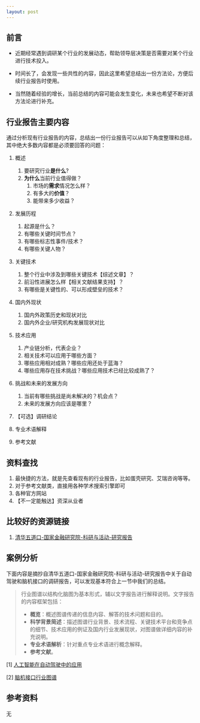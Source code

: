 ```yaml
---
layout: post 
---
```


## 前言

- 近期经常遇到调研某个行业的发展动态，帮助领导层决策是否需要对某个行业进行技术投入。

- 时间长了，会发现一些共性的内容，因此这里希望总结出一份方法论，方便后续行业报告时使用。

- 当然随着经验的增长，当前总结的内容可能会发生变化，未来也希望不断对该方法论进行补充。

## 行业报告主要内容

通过分析现有行业报告的内容，总结出一份行业报告可以从如下角度整理和总结，其中绝大多数内容都是必须要回答的问题：

1. 概述
   1. 要研究行业**是什么**?
   2. **为什么**当前行业值得做？
      1. 市场的**需求**情况怎么样？
      2. 有多大的**价值**？
      3. 能带来多少收益？

2. 发展历程
   1. 起源是什么？
   2. 有哪些关键时间节点？
   3. 有哪些标志性事件/技术？
   4. 有哪些关键人物？

3. 关键技术
   1. 整个行业中涉及到哪些关键技术【综述文章】？
   2. 前沿性进展怎么样【相关文献结果支持】？
   3. 有哪些是关键性的、可以形成壁垒的技术？

4. 国内外现状
   1. 国内外政策历史和现状对比
   2. 国内外企业/研究机构发展现状对比

5. 技术应用
   1. 产业链分析，代表企业？
   2. 相关技术可以应用于哪些方面？
   3. 哪些应用相对成熟？哪些应用还处于蓝海？
   4. 哪些应用存在技术挑战？哪些应用技术已经比较成熟了？

6. 挑战和未来的发展方向
   1. 当前有哪些挑战是尚未解决的？机会点？
   2. 未来的发展方向应该是哪里？

7. 【可选】调研结论
8. 专业术语解释
9. 参考文献


## 资料查找

1. 最快捷的方法，就是先查看现有的行业报告，比如蛋壳研究、艾瑞咨询等等。
2. 对于参考文献类，直接用各种学术搜索引擎即可
3. 各种官方网站
4. 【不一定能触达】资深从业者


## 比较好的资源链接

1. [清华五道口-国家金融研究院-科研与活动-研究报告](https://www.pbcsf.tsinghua.edu.cn/yjjg/gjjryjy/kyyhd/yjbg.htm)


## 案例分析

下面内容是摘抄自清华五道口-国家金融研究院-科研与活动-研究报告中关于自动驾驶和脑机接口的调研报告，可以发现基本符合上一节中我们的总结。


> 行业图谱以结构化脑图为基本形式，辅以文字报告进行解释说明。文字报告的内容框架包括：
>
> - **概览**：概述图谱传递的信息内容、解答的技术问题和目的。
> - **科学背景简述**：描述图谱行业背景、技术流程、关键技术平台和竞争点的细节、技术应用的例证及国内行业发展现状，对图谱做详细内容的补充说明。
> - **专业术语解析**：针对重点专业术语进行概念解释。
> - **参考文献**。



[1] [人工智能在自动驾驶中的应用](https://www.pbcsf.tsinghua.edu.cn/__local/5/27/DE/D5DA8541C99C4AFD23BF42C00D5_EFF30E25_1E2F09.pdf)

[2] [脑机接口行业图谱](https://www.pbcsf.tsinghua.edu.cn/__local/8/05/61/E7A0684F36DC2A17B669A55228E_204EAB63_281BDB.pdf)



## 参考资料

无